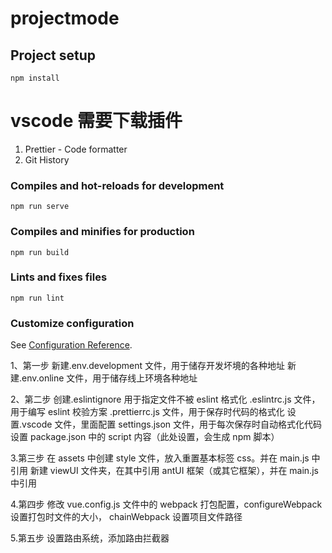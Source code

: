 # projectmode

## Project setup

```
npm install
```

# vscode 需要下载插件

1. Prettier - Code formatter
2. Git History

### Compiles and hot-reloads for development

```
npm run serve
```

### Compiles and minifies for production

```
npm run build
```

### Lints and fixes files

```
npm run lint
```

### Customize configuration

See [Configuration Reference](https://cli.vuejs.org/config/).

1、第一步
新建.env.development 文件，用于储存开发坏境的各种地址
新建.env.online 文件，用于储存线上环境各种地址

2、第二步
创建.eslintignore 用于指定文件不被 eslint 格式化
.eslintrc.js 文件，用于编写 eslint 校验方案
.prettierrc.js 文件，用于保存时代码的格式化
设置.vscode 文件，里面配置 settings.json 文件，用于每次保存时自动格式化代码
设置 package.json 中的 script 内容（此处设置，会生成 npm 脚本）

3.第三步
在 assets 中创建 style 文件，放入重置基本标签 css。并在 main.js 中引用
新建 viewUI 文件夹，在其中引用 antUI 框架（或其它框架），并在 main.js 中引用

4.第四步
修改 vue.config.js 文件中的 webpack 打包配置，configureWebpack 设置打包时文件的大小，
chainWebpack 设置项目文件路径

5.第五步
设置路由系统，添加路由拦截器
